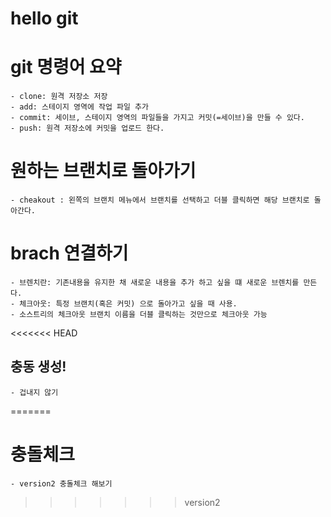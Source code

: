 # hello git

# git 명령어 요약

    - clone: 원격 저장소 저장
    - add: 스테이지 영역에 작업 파일 추가
    - commit: 세이브, 스테이지 영역의 파일들을 가지고 커밋(=세이브)을 만들 수 있다.
    - push: 원격 저장소에 커밋을 업로드 한다.

# 원하는 브랜치로 돌아가기
    - cheakout : 왼쪽의 브랜치 메뉴에서 브랜치를 선택하고 더블 클릭하면 해당 브랜치로 돌아간다.

# brach 연결하기
    - 브렌치란: 기존내용을 유지한 채 새로운 내용을 추가 하고 싶을 떄 새로운 브렌치를 만든다.
    - 체크아웃: 특정 브랜치(혹은 커밋) 으로 돌아가고 싶을 때 사용.
    - 소스트리의 체크아웃 브랜치 이름을 더블 클릭하는 것만으로 체크아웃 가능

<<<<<<< HEAD
## 충동 생성!
    - 겁내지 않기
=======
# 충돌체크
    - version2 충돌체크 해보기
>>>>>>> version2
